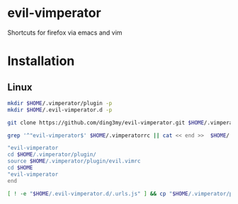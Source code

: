 # evil-vimperator
Shortcuts for firefox via emacs and vim
# Installation
## Linux
``` bash
mkdir $HOME/.vimperator/plugin -p
mkdir $HOME/.evil-vimperator.d -p

git clone https://github.com/ding3my/evil-vimperator.git $HOME/.vimperator/plugin/evil-vimperator

grep '^"evil-vimperator$' $HOME/.vimperatorrc || cat << end >>  $HOME/.vimperatorrc

"evil-vimperator
cd $HOME/.vimperator/plugin/
source $HOME/.vimperator/plugin/evil.vimrc
cd $HOME
"evil-vimperator
end

```

``` bash
[ ! -e "$HOME/.evil-vimperator.d/.urls.js" ] && cp "$HOME/.vimperator/plugin/evil-vimperator/.urls.js" "$HOME/.evil-vimperator.d/.urls.js" 
```
